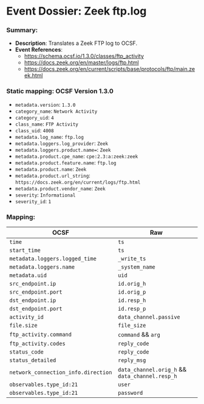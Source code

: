 # Event Dossier: Zeek ftp.log
### Summary:
- **Description**: Translates a Zeek FTP log to OCSF. 
- **Event References**:
  - https://schema.ocsf.io/1.3.0/classes/ftp_activity
  - https://docs.zeek.org/en/master/logs/ftp.html
  - https://docs.zeek.org/en/current/scripts/base/protocols/ftp/main.zeek.html
    
 ### Static mapping: OCSF Version 1.3.0
 - `metadata.version`: `1.3.0`
 - `category_name`: `Network Activity`
 - `category_uid`: `4`
 - `class_name`: `FTP Activity`
 - `class_uid`: `4008`
 - `metadata.log_name`: `ftp.log`
 - `metadata.loggers.log_provider`: `Zeek`
 - `metadata.loggers.product.name=`: `Zeek`
 - `metadata.product.cpe_name`: `cpe:2.3:a:zeek:zeek`
 - `metadata.product.feature.name`: `ftp.log`
 - `metadata.product.name`: `Zeek`
 - `metadata.product.url_string`: `https://docs.zeek.org/en/current/logs/ftp.html`
 - `metadata.product.vendor_name`: `Zeek`
 - `severity`: `Informational`
 - `severity_id`: `1`

 ### Mapping:

| OCSF                          | Raw             |
| ----------------------------- | --------------- |
|`time`                         |`ts`             |
|`start_time`                   |`ts`             |
|`metadata.loggers.logged_time` |`_write_ts`      |
|`metadata.loggers.name`        |`_system_name`   |
|`metadata.uid`                 |`uid`            |
|`src_endpoint.ip`              |`id.orig_h`      |
|`src_endpoint.port`            |`id.orig_p`      |
|`dst_endpoint.ip`              |`id.resp_h`      |
|`dst_endpoint.port`            |`id.resp_p`      |
|`activity_id`                  |`data_channel.passive`|
|`file.size`                    |`file_size`      |
|`ftp_activity.command`         |`command` && `arg` |
|`ftp_activity.codes`           |`reply_code`     |
|`status_code`                  |`reply_code`     |
|`status_detailed`              |`reply_msg`      |
|`network_connection_info.direction`  |`data_channel.orig_h` && `data_channel.resp_h`|
|`observables.type_id:21`       |`user`           |
|`observables.type_id:21`       |`password`       |
